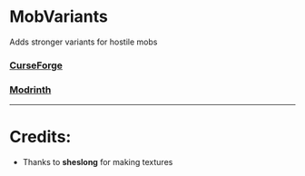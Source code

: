 # MobVariants
Adds stronger variants for hostile mobs


### [CurseForge](https://www.curseforge.com/minecraft/mc-mods/mob-variants)

### [Modrinth](https://modrinth.com/mod/fryc-mob-variants)

-------------------------------------------------------------

# Credits:
* Thanks to **sheslong** for making textures
